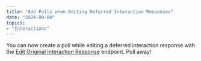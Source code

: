 ```yaml
---
title: "Add Polls when Editing Deferred Interaction Responses"
date: "2024-09-04"
topics:
- "Interactions"
---
```


You can now create a poll while editing a deferred interaction response with the [Edit Original Interaction Response](#DOCS_INTERACTIONS_RECEIVING_AND_RESPONDING/edit-original-interaction-response) endpoint. Poll away!
